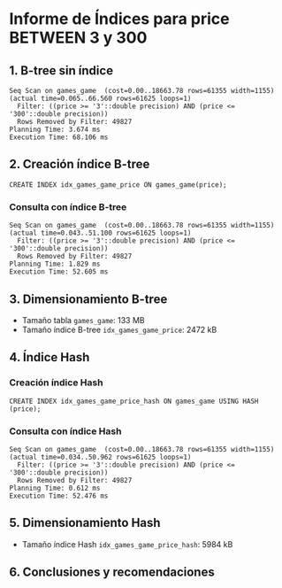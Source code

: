 # Informe de Índices para price BETWEEN 3 y 300

## 1. B-tree sin índice
```
Seq Scan on games_game  (cost=0.00..18663.78 rows=61355 width=1155) (actual time=0.065..66.560 rows=61625 loops=1)
  Filter: ((price >= '3'::double precision) AND (price <= '300'::double precision))
  Rows Removed by Filter: 49827
Planning Time: 3.674 ms
Execution Time: 68.106 ms
```
## 2. Creación índice B-tree
```
CREATE INDEX idx_games_game_price ON games_game(price);
```
### Consulta con índice B-tree
```
Seq Scan on games_game  (cost=0.00..18663.78 rows=61355 width=1155) (actual time=0.043..51.100 rows=61625 loops=1)
  Filter: ((price >= '3'::double precision) AND (price <= '300'::double precision))
  Rows Removed by Filter: 49827
Planning Time: 1.829 ms
Execution Time: 52.605 ms
```
## 3. Dimensionamiento B-tree
- Tamaño tabla `games_game`: 133 MB
- Tamaño índice B-tree `idx_games_game_price`: 2472 kB
## 4. Índice Hash
### Creación índice Hash
```
CREATE INDEX idx_games_game_price_hash ON games_game USING HASH (price);
```
### Consulta con índice Hash
```
Seq Scan on games_game  (cost=0.00..18663.78 rows=61355 width=1155) (actual time=0.034..50.962 rows=61625 loops=1)
  Filter: ((price >= '3'::double precision) AND (price <= '300'::double precision))
  Rows Removed by Filter: 49827
Planning Time: 0.612 ms
Execution Time: 52.476 ms
```
## 5. Dimensionamiento Hash
- Tamaño índice Hash `idx_games_game_price_hash`: 5984 kB
## 6. Conclusiones y recomendaciones